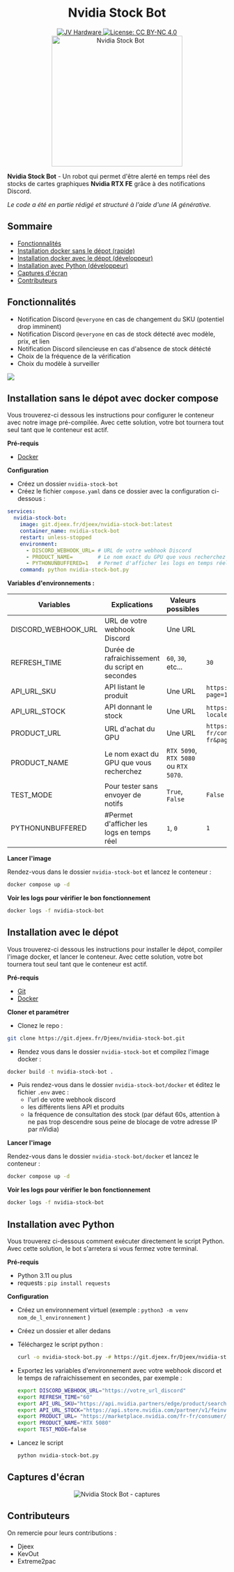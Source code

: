 <h1 align="center"> Nvidia Stock Bot</h1>
<div align="center">
    <a href="https://discord.gg/gxffg3GA96">
        <img src="https://img.shields.io/badge/JV%20hardware-rejoindre-green?style=flat-square&logo=discord&logoColor=%23fff" alt="JV Hardware">
    <a href="https://creativecommons.org/licenses/by-nc/4.0/" target="_blank">
        <img src="https://img.shields.io/badge/License-CC%20BY--NC%204.0-8E44AD?style=flat-square" alt="License: CC BY-NC 4.0">
    </a>

</div>
<div align="center" >
    <img src="https://git.djeex.fr/Djeex/nvidia-stock-bot/raw/branch/main/assets/img/nvidia-stock-bot-logo.png" alt="Nvidia Stock Bot" width="300">
</div>

**Nvidia Stock Bot** - Un robot qui permet d'être alerté en temps réel des stocks de cartes graphiques **Nvidia RTX FE** grâce à des notifications Discord.

*Le code a été en partie rédigé et structuré à l'aide d'une IA générative.*

## Sommaire

- [Fonctionnalités](#fonctionnalit%C3%A9s)
- [Installation docker sans le dépot (rapide)](#installation-sans-le-d%C3%A9pot-avec-docker-compose)
- [Installation docker avec le dépot (développeur)](#installation-avec-le-d%C3%A9pot)
- [Installation avec Python (développeur)](#installation-avec-python)
- [Captures d'écran](#captures-d%C3%A9cran)
- [Contributeurs](#contributeurs)

## Fonctionnalités

- Notification Discord `@everyone` en cas de changement du SKU (potentiel drop imminent)
- Notification Discord `@everyone` en cas de stock détecté avec modèle, prix, et lien
- Notification Discord silencieuse en cas d'absence de stock détécté
- Choix de la fréquence de la vérification
- Choix du modèle à surveiller

<img src="https://git.djeex.fr/Djeex/nvidia-stock-bot/raw/branch/main/assets/img/nvbot_schematics.png" align="center">

## Installation sans le dépot avec docker compose

Vous trouverez-ci dessous les instructions pour configurer le conteneur avec notre image pré-compilée. Avec cette solution, votre bot tournera tout seul tant que le conteneur est actif.

**Pré-requis**
- [Docker](https://docs.docker.com/engine/install/)

**Configuration**

- Créez un dossier `nvidia-stock-bot`
- Créez le fichier `compose.yaml` dans ce dossier avec la configuration ci-dessous :

```yaml
services:
  nvidia-stock-bot:
    image: git.djeex.fr/djeex/nvidia-stock-bot:latest
    container_name: nvidia-stock-bot
    restart: unless-stopped
    environment:
      - DISCORD_WEBHOOK_URL= # URL de votre webhook Discord
      - PRODUCT_NAME=        # Le nom exact du GPU que vous recherchez comme "RTX 5080"
      - PYTHONUNBUFFERED=1   # Permet d'afficher les logs en temps réel
    command: python nvidia-stock-bot.py
```

**Variables d'environnements :**

| Variables           | Explications                                    | Valeurs possibles                                                  | Valeur par défaut                                                                                              |
|---------------------|-------------------------------------------------|--------------------------------------------------------------------|----------------------------------------------------------------------------------------------------------------|
| DISCORD_WEBHOOK_URL | URL de votre webhook Discord                    | Une URL                       |                                                                                                                |
| REFRESH_TIME        | Durée de rafraichissement du script en secondes | `60`, `30`, etc...                                                     | `30`                                                                                                             |
| API_URL_SKU         | API listant le produit                          | Une URL                     | `https://api.nvidia.partners/edge/product/search?page=1&limit=100&locale=fr-fr&Manufacturer=Nvidia`              |
| API_URL_STOCK       | API donnant le stock                            | Une URL        | `https://api.store.nvidia.com/partner/v1/feinventory?locale=fr-fr&skus=`                                         |
| PRODUCT_URL         | URL d'achat du GPU                              | Une URL | `https://marketplace.nvidia.com/fr-fr/consumer/graphics-cards/?locale=fr-fr&page=1&limit=12&manufacturer=NVIDIA` |
| PRODUCT_NAME        | Le nom exact du GPU que vous recherchez         | `RTX 5090`, `RTX 5080` ou `RTX 5070`.                                    |                                                                                                                |
| TEST_MODE           | Pour tester sans envoyer de notifs              | `True`, `False`                                                        | `False`                                                                                                          |
| PYTHONUNBUFFERED    | #Permet d'afficher les logs en temps réel       | `1`, `0`                                                               | `1`                                                                                                              |

**Lancer l'image**

Rendez-vous dans le dossier `nvidia-stock-bot` et lancez le conteneur :
```sh
docker compose up -d
```

**Voir les logs pour vérifier le bon fonctionnement**

```sh
docker logs -f nvidia-stock-bot
```

## Installation avec le dépot

Vous trouverez-ci dessous les instructions pour installer le dépot, compiler l'image docker, et lancer le conteneur. Avec cette solution, votre bot tournera tout seul tant que le conteneur est actif.

**Pré-requis**
- [Git](https://git-scm.com/docs)
- [Docker](https://docs.docker.com/engine/install/)

**Cloner et paramétrer**

- Clonez le repo :
```sh
git clone https://git.djeex.fr/Djeex/nvidia-stock-bot.git
```

- Rendez vous dans le dossier `nvidia-stock-bot` et compilez l'image docker :
```sh
docker build -t nvidia-stock-bot .
```

- Puis rendez-vous dans le dossier `nvidia-stock-bot/docker` et éditez le fichier `.env` avec :
  - l'url de votre webhook discord
  - les différents liens API et produits
  - la fréquence de consultation des stock (par défaut 60s, attention à ne pas trop descendre sous peine de blocage de votre adresse IP par nVidia)

**Lancer l'image**

Rendez-vous dans le dossier `nvidia-stock-bot/docker` et lancez le conteneur :
```sh
docker compose up -d
```

**Voir les logs pour vérifier le bon fonctionnement**

```sh
docker logs -f nvidia-stock-bot
```

## Installation avec Python

Vous trouverez ci-dessous comment exécuter directement le script Python. Avec cette solution, le bot s'arretera si vous fermez votre terminal.

**Pré-requis**

- Python 3.11 ou plus
- requests : `pip install requests`

**Configuration**

- Créez un environnement virtuel (exemple : `python3 -m venv nom_de_l_environnement` )
- Créez un dossier et aller dedans
- Téléchargez le script python :
  
  ```sh
  curl -o nvidia-stock-bot.py -# https://git.djeex.fr/Djeex/nvidia-stock-bot/raw/branch/main/nvidia-stock-bot.py
  ```
- Exportez les variables d'environnement avec votre webhook discord et le temps de rafraichissement en secondes, par exemple :
  
  ```sh
  export DISCORD_WEBHOOK_URL="https://votre_url_discord"
  export REFRESH_TIME="60"
  export API_URL_SKU="https://api.nvidia.partners/edge/product/search?page=1&limit=100&locale=fr-fr&Manufacturer=Nvidia&gpu=RTX%205080"
  export API_URL_STOCK="https://api.store.nvidia.com/partner/v1/feinventory?locale=fr-fr&skus="
  export PRODUCT_URL= "https://marketplace.nvidia.com/fr-fr/consumer/graphics-cards/?locale=fr-fr&page=1&limit=12&gpu=RTX%205080&manufacturer=NVIDIA"
  export PRODUCT_NAME="RTX 5080"
  export TEST_MODE=false
  ```
- Lancez le script
  
  ```sh
  python nvidia-stock-bot.py
  ```

## Captures d'écran

  <div align="center" >
    <img src="https://git.djeex.fr/Djeex/nvidia-stock-bot/raw/branch/main/assets/img/nvidia-stock-bot-discord.png" alt="Nvidia Stock Bot - captures">
</div>

## Contributeurs

On remercie pour leurs contributions :

- Djeex
- KevOut
- Extreme2pac